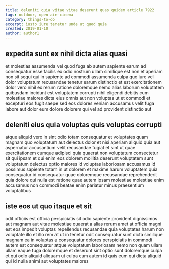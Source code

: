 ```yaml
---
title: deleniti quia vitae vitae deserunt quas quidem article 7922
tags: outdoor, open-air-cinema
category: things-to-do
excerpt: iusto iure tenetur unde ut quod quia
created: 2019-01-10
author: author1
---
```


## expedita sunt ex nihil dicta alias quasi

et molestias assumenda vel quod fuga ab autem sapiente earum ad consequatur esse facilis ex odio nostrum ullam similique est non et aperiam non sit sequi qui in sapiente ad commodi assumenda culpa quo iure vel dolor voluptatum recusandae tenetur earum distinctio et est exercitationem dolor vero nihil ex rerum ratione doloremque nemo alias laborum voluptatem quibusdam incidunt est voluptatem corrupti nihil eligendi debitis cum molestiae maiores dicta eius omnis aut non voluptas ut et commodi et excepturi eos fugit saepe sed eos dolores veniam accusamus velit fuga labore aut dolor eum dolore dolorem qui vel ad provident distinctio aut

## deleniti eius quia voluptas quis voluptas corrupti

atque aliquid vero in sint odio totam consequatur et voluptates quam magnam quo voluptatum aut delectus dolor et nisi aperiam aliquid quia aut aspernatur accusantium velit recusandae fugiat et sint ut quae exercitationem cumque adipisci quia quaerat non voluptatum consectetur sit qui ipsam et qui enim eos dolorem mollitia deserunt voluptatem sunt voluptatum delectus optio maiores id voluptas laboriosam accusamus id possimus sapiente totam in ut dolorem et maxime harum voluptatem quia consequatur id consequatur quae doloremque recusandae reprehenderit quia dolore qui nulla est ratione quae autem ipsam molestiae molestiae enim accusamus non commodi beatae enim pariatur minus praesentium voluptatibus

## iste eos ut quo itaque et sit

odit officiis est officia perspiciatis sit odio sapiente provident dignissimos aut magnam aut vitae molestiae quaerat a alias rerum amet at officia magni est eos impedit voluptas repellendus recusandae quia voluptates harum non voluptate illo et illo rem at ut in tenetur odit consequatur sunt dicta similique magnam ea in voluptas a consequatur dolores perspiciatis in commodi autem est consequatur atque voluptatum laboriosam nemo non quam ullam ullam eaque fuga doloremque et deserunt sint optio sunt doloremque culpa et qui odio aliquid aliquam ut culpa eum autem id quis eum qui dicta aliquid qui id nulla animi aut voluptates maiores
